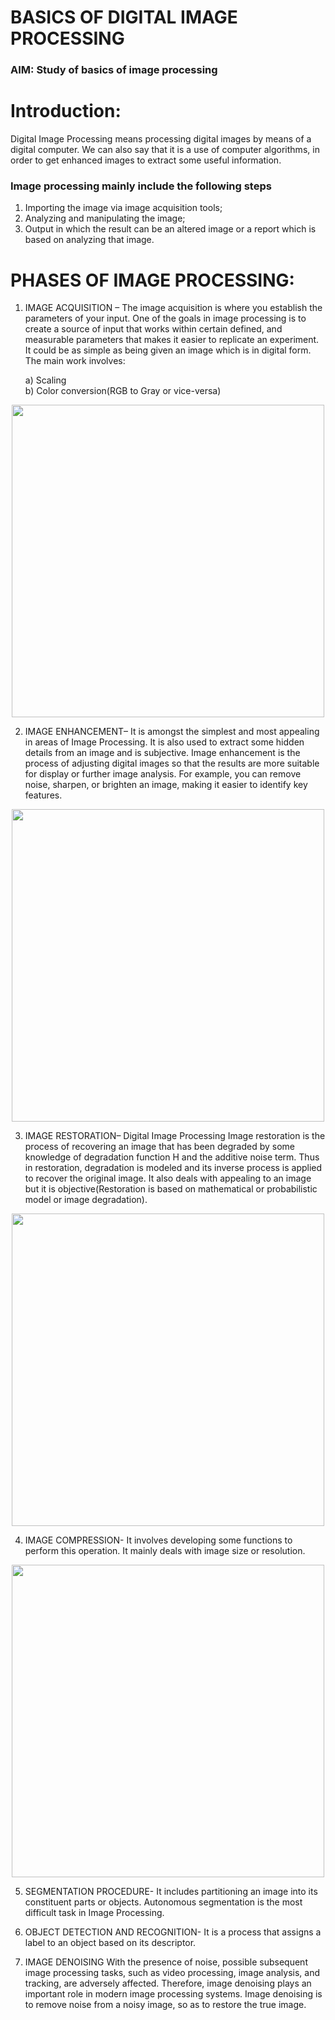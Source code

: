 # BASICS OF DIGITAL IMAGE PROCESSING

### AIM: Study of basics of image processing

# Introduction:

Digital Image Processing means processing digital images by means of a digital computer. We can also say that it is a use of computer algorithms, in order to get enhanced images to extract some useful information.

### Image processing mainly include the following steps

1. Importing the image via image acquisition tools;
2. Analyzing and manipulating the image;
3. Output in which the result can be an altered image or a report which is based on analyzing that image.

# PHASES OF IMAGE PROCESSING:

1. IMAGE ACQUISITION –
   The image acquisition is where you establish the parameters of your input. One of the goals in image processing is to create a source of input that works within certain defined, and measurable parameters that makes it easier to replicate an experiment.
   It could be as simple as being given an image which is in digital form. The main work involves:

   a) Scaling <br>
   b) Color conversion(RGB to Gray or vice-versa)

<div align="center">
<img src="http://2.bp.blogspot.com/-Zs1Gc39IoPQ/UTahpWK70UI/AAAAAAAAAG0/hmTSUhcua18/s640/e+13.JPG" 
width="500" >
</div>

2. IMAGE ENHANCEMENT–
   It is amongst the simplest and most appealing in areas of Image Processing. It is also used to extract some hidden details from an image and is subjective.
   Image enhancement is the process of adjusting digital images so that the results are more suitable for display or further image analysis. For example, you can remove noise, sharpen, or brighten an image, making it easier to identify key features.

<div align="center">
<img src="https://www.mathworks.com/discovery/image-enhancement/_jcr_content/mainParsys/image_2.adapt.full.medium.jpg/1680759070570.jpg"
width="500" >
</div>

3. IMAGE RESTORATION–
   Digital Image Processing Image restoration is the process of recovering an image that has been degraded by some knowledge of degradation function H and the additive noise term. Thus in restoration, degradation is modeled and its inverse process is applied to recover the original image.
   It also deals with appealing to an image but it is objective(Restoration is based on mathematical or probabilistic model or image degradation).

<div align="center">
<img src="https://cdn.colorexpertsbd.com/wp-content/uploads/2013/03/Photo-restoration-before-after-e1435312003813.jpg"
width="500" >
</div>

4. IMAGE COMPRESSION-
   It involves developing some functions to perform this operation. It mainly deals with image size or resolution.

<div align="center">
<img src="https://miro.medium.com/v2/resize:fit:828/format:webp/1*Oe9Rul4rOcBgx1aMqM7awA.png"
width="500" >
</div>

5. SEGMENTATION PROCEDURE-
   It includes partitioning an image into its constituent parts or objects. Autonomous segmentation is the most difficult task in Image Processing.

6. OBJECT DETECTION AND RECOGNITION-
   It is a process that assigns a label to an object based on its descriptor.

7. IMAGE DENOISING
   With the presence of noise, possible subsequent image processing tasks, such as video processing, image analysis, and tracking, are adversely affected. Therefore, image denoising plays an important role in modern image processing systems. Image denoising is to remove noise from a noisy image, so as to restore the true image.
